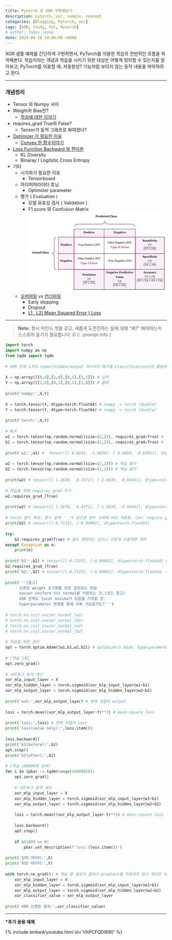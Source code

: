 ```yaml
---
title: Pytorch 로 XOR 구현해보기
description: pytorch, xor, sample, concept
categories: [Blogging, Pytorch, xor]
tags: [XOR, study, PoC, Pytorch]
# author: foDev_jeong
date: 2024-04-18 14:00:00 +0800
---
```


XOR 샘플 예제를 간단하게 구현하면서, PyTorch를 이용한 학습의 전반적인 흐름을 파악해본다. 학습이라는 개념과 학습을 시키기 위한 대상은 어떻게 정의할 수 있는지를 알아보고, PyTorch를 이용할 때, 자동완성? 기능처럼 보이지 않는 동작 내용을 파악하려고 한다. 

* * *

<h3>개념정리</h3>

+ Tensor 와 Numpy 사이
+ Weight와 Bias란?
  + [학습에 대한 이야기](https://github.com/akillness/dlopt/blob/master/notebooks/CH04.ipynb)
+ requires_grad True와 False? 
  + Tensor가 동적 그래프로 짜여졌다?
+ [Optimizer 가 필요한 이유](https://github.com/akillness/dlopt/blob/master/notebooks/CH07.ipynb)
  + [Convex 한 함수이야기](https://github.com/akillness/dlopt/blob/master/notebooks/CH06.ipynb)
+ [Loss Function Backward 와 편미분](https://github.com/akillness/dlopt/blob/master/notebooks/CH08.ipynb)
  + KL Diversity
  + Binaray / Logitstic Cross Entropy 
+ 기타
  + 시각화가 필요한 이유
    + Tensorboard
  + 하이퍼파라미터 튜닝
    + Optimizer parameter
  + 평가 ( Evaluation )
    + 모델 유효성 검사 ( Validation )
    + F1 score 와 Confusion Matrix
![Confusion Matrix](/assets/img/xor/confusion_matrix.png)
  + [오버피팅](https://github.com/akillness/dlopt/blob/master/notebooks/CH14.ipynb) vs [언더피팅](https://github.com/akillness/dlopt/blob/master/notebooks/CH13.ipynb)
    + Early stopping
    + Dropout
    + [L1 , L2( Mean Squared Error ) Loss](https://github.com/akillness/dlopt/blob/master/notebooks/CH05.ipynb)

* * * 


> **Note:** 항시 마인드 셋을 갖고, 새롭게 도전전하는 일에 대해 "왜?" 해야하는지 스스로의 동기가 필요합니다 :D
{: .prompt-info }

~~~py
import torch
import numpy as np
from tqdm import tqdm

# XOR 문제 1개의 input/hidden/output 레이어의 MLP를 classification으로 활용하여 XOR 문제를 푼다

X = np.array([[0,0],[1,0],[0,1],[1,1]]) # 입력
Y = np.array([[1,0],[0,1],[0,1],[1,0]]) # 출력

print('numpy:',X,Y)

X = torch.tensor(X, dtype=torch.float64) # numpy -> torch (double)
Y = torch.tensor(Y, dtype=torch.float64) # numpy -> torch (double)

print('torch:',X,Y)

# MLP
w1 = torch.tensor(np.random.normal(size=(2,2)), requires_grad=True) # 학습을 위해 requires_grad 옵션 추가
b1 = torch.tensor(np.random.normal(size=(1,2)), requires_grad=True) # 학습을 위해 requires_grad 옵션 추가

print('w1:',w1) #  tensor([[ 0.8241, -1.8039], [ 0.6684, -0.6701]], dtype=torch.float64, requires_grad=True)

w2 = torch.tensor(np.random.normal(size=(2,2))) # 학습 불가
b2 = torch.tensor(np.random.normal(size=(1,2))) # 학습 불가

print(w2) # tensor([[ 1.2678,  0.4371], [-1.4530, -0.9344]], dtype=torch.float64) # require_grad가 없음

# 학습을 위해 requires_grad 추가
w2.requires_grad_(True)

print(w2) # tensor([[ 1.2678,  0.4371], [-1.4530, -0.9344]], dtype=torch.float64, requires_grad=True) # requires_grad가 있음

# torch 함수 특징, 함수 끝에 '_'가 있으면 변수 자체에 바로 적용됨. (ex: require_grad, require_grad_)
print(b2) # tensor([[-0.7115], [-0.0490]], dtype=torch.float64)

try:
    b2.requires_grad(True) # 함수 명령어는 있으나 이렇게 사용하면 에러
except Exception as e:
    print(e)

print('b2:',b2) # tensor([[-0.7115], [-0.0490]], dtype=torch.float64) # 아직 적용 안됨
b2.requires_grad_(True)
print('b2:',b2) # tensor([[-0.7115], [-0.0490]], dtype=torch.float64, requires_grad=True) # 적용 됨

print('''[참고]
      신경망 weight 초기화를 위한 권장되는 방법
      xavier uniform 이나 normal을 사용하는 것.(코드 참고)
      XOR 문제도 local minima가 있음을 기억할 것.
      hyperparameter 변경을 통해 극복 가능할지도?''')

# torch.nn.init.xavier_normal_(w1)
# torch.nn.init.xavier_normal_(b1)
# torch.nn.init.xavier_normal_(w2)
# torch.nn.init.xavier_normal_(b2)

# 학습을 위한 준비
opt = torch.optim.Adam([w1,b1,w2,b2]) # optimizer는 Adam, hyperparameter는 임의 입력이 가능하지만, 일단 default값 사용 (learning rate:0.001, beta = (0.9, 0.999), eps=1e-8)

# [학습 1회]
opt.zero_grad()

# 네트워크 동적 계산
xor_mlp_input_layer = X
xor_mlp_hidden_layer = torch.sigmoid(xor_mlp_input_layer@w1+b1)
xor_mlp_output_layer = torch.sigmoid(xor_mlp_hidden_layer@w2+b2)

print('out:',xor_mlp_output_layer) # 현재 모델의 output

loss = torch.mean((xor_mlp_output_layer-Y)**2) # mean-square loss

print('loss:',loss) # 현재 모델의 loss
print('loss(value only):',loss.item())

loss.backward()
print('b2(before):',b2)
opt.step()
print('b2(after):',b2)

# [학습 100000회 반복]
for i in (pbar := tqdm(range(100000))):
    opt.zero_grad()

    # 네트워크 동적 계산
    xor_mlp_input_layer = X
    xor_mlp_hidden_layer = torch.sigmoid(xor_mlp_input_layer@w1+b1)
    xor_mlp_output_layer = torch.sigmoid(xor_mlp_hidden_layer@w2+b2)

    loss = torch.mean((xor_mlp_output_layer-Y)**2) # mean-square loss

    loss.backward()
    opt.step()

    if i%1000 == 0:
        pbar.set_description(f'loss:{loss.item()}')

print('입력 데이터:',X)
print('희망 데이터:',Y)

with torch.no_grad(): # 학습 할 필요가 없어서 gradient를 적용하지 않고 계산만 하길 원하는 경우 no_grad 사용
    xor_mlp_input_layer = X
    xor_mlp_hidden_layer = torch.sigmoid(xor_mlp_input_layer@w1+b1)
    xor_mlp_output_layer = torch.sigmoid(xor_mlp_hidden_layer@w2+b2)
    xor_classifier_value = xor_mlp_output_layer

print('XOR 신경망 결과:',xor_classifier_value)
~~~




* * *



__*추가 응용 예제__

{% include embed/youtube.html id='VhPCFQDl890' %}